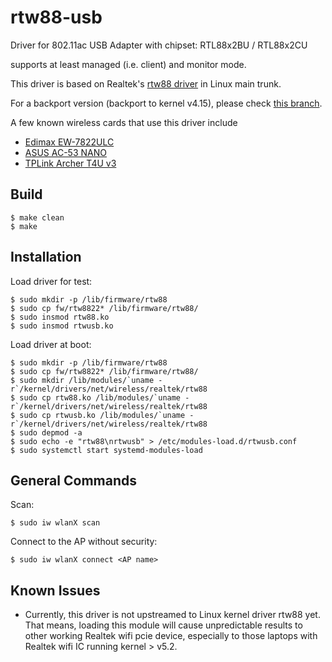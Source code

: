 # rtw88-usb

Driver for 802.11ac USB Adapter with chipset:
  RTL88x2BU / RTL88x2CU

supports at least managed (i.e. client) and monitor mode.

This driver is based on Realtek's [rtw88 driver](https://github.com/torvalds/linux/tree/master/drivers/net/wireless/realtek/rtw88) in Linux main trunk.

For a backport version (backport to kernel v4.15), please check [this branch](https://github.com/borting/rtw88-usb/tree/backport-cfc1291-v4.15.0).

A few known wireless cards that use this driver include 
* [Edimax EW-7822ULC](http://us.edimax.com/edimax/merchandise/merchandise_detail/data/edimax/us/wireless_adapters_ac1200_dual-band/ew-7822ulc/)
* [ASUS AC-53 NANO](https://www.asus.com/Networking/USB-AC53-Nano/)
* [TPLink Archer T4U v3](https://www.tp-link.com/tw/support/download/archer-t4u/)


## Build

```console
$ make clean
$ make
```

## Installation

Load driver for test:
```console
$ sudo mkdir -p /lib/firmware/rtw88
$ sudo cp fw/rtw8822* /lib/firmware/rtw88/
$ sudo insmod rtw88.ko
$ sudo insmod rtwusb.ko
```
Load driver at boot:
```console
$ sudo mkdir -p /lib/firmware/rtw88
$ sudo cp fw/rtw8822* /lib/firmware/rtw88/
$ sudo mkdir /lib/modules/`uname -r`/kernel/drivers/net/wireless/realtek/rtw88
$ sudo cp rtw88.ko /lib/modules/`uname -r`/kernel/drivers/net/wireless/realtek/rtw88
$ sudo cp rtwusb.ko /lib/modules/`uname -r`/kernel/drivers/net/wireless/realtek/rtw88
$ sudo depmod -a
$ sudo echo -e "rtw88\nrtwusb" > /etc/modules-load.d/rtwusb.conf
$ sudo systemctl start systemd-modules-load
```

## General Commands

Scan:
```console
$ sudo iw wlanX scan
```
Connect to the AP without security:
```console
$ sudo iw wlanX connect <AP name>
```
## Known Issues

* Currently, this driver is not upstreamed to Linux kernel driver rtw88 yet. That means, loading this module will cause unpredictable results to other working Realtek wifi pcie device, especially to those laptops with Realtek wifi IC running kernel > v5.2.
